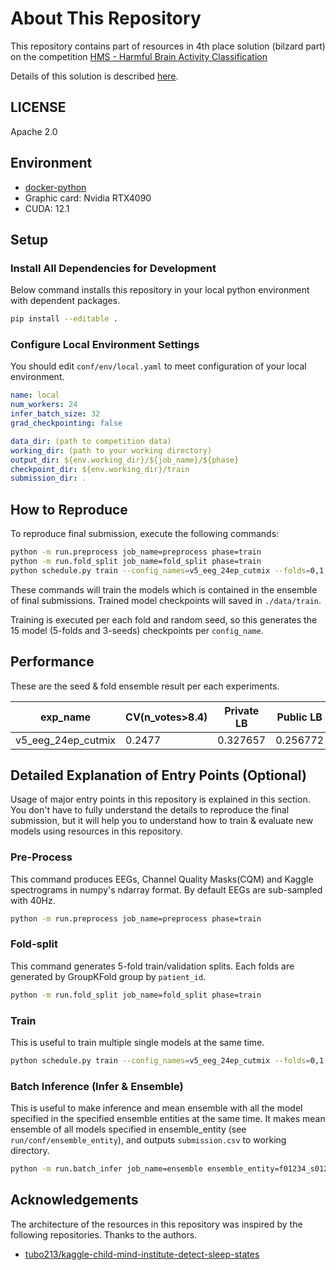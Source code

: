 # About This Repository

This repository contains part of resources in 4th place solution (bilzard part) on the competition [HMS - Harmful Brain Activity Classification](https://www.kaggle.com/competitions/hms-harmful-brain-activity-classification)

Details of this solution is described [here](https://www.kaggle.com/competitions/hms-harmful-brain-activity-classification/discussion/492388).

## LICENSE

Apache 2.0

## Environment

- [docker-python](https://github.com/Kaggle/docker-python)
- Graphic card: Nvidia RTX4090
- CUDA: 12.1

## Setup

### Install All Dependencies for Development

Below command installs this repository in your local python environment with dependent packages.

```bash
pip install --editable .
```

### Configure Local Environment Settings

You should edit `conf/env/local.yaml` to meet configuration of your local environment.

```yaml
name: local
num_workers: 24
infer_batch_size: 32
grad_checkpointing: false

data_dir: (path to competition data)
working_dir: (path to your working directory)
output_dir: ${env.working_dir}/${job_name}/${phase}
checkpoint_dir: ${env.working_dir}/train
submission_dir: .
```

## How to Reproduce

To reproduce final submission, execute the following commands:

```bash
python -m run.preprocess job_name=preprocess phase=train
python -m run.fold_split job_name=fold_split phase=train
python schedule.py train --config_names=v5_eeg_24ep_cutmix --folds=0,1,2,3,4 --seeds=0,1,2
```

These commands will train the models which is contained in the ensemble of final submissions. Trained model checkpoints will saved in `./data/train`.

Training is executed per each fold and random seed, so this generates the 15 model (5-folds and 3-seeds) checkpoints per `config_name`.

## Performance

These are the seed & fold ensemble result per each experiments.

|exp_name|CV(n_votes>8.4)|Private LB|Public LB
|--|--|--|--|
|v5_eeg_24ep_cutmix|0.2477|0.327657|0.256772|

## Detailed Explanation of Entry Points (Optional)

Usage of major entry points in this repository is explained in this section. You don't have to fully understand the details to reproduce the final submission, but it will help you to understand how to train & evaluate new models using resources in this repository.

### Pre-Process

This command produces EEGs, Channel Quality Masks(CQM) and Kaggle spectrograms in numpy's ndarray format. By default EEGs are sub-sampled with 40Hz.

```bash
python -m run.preprocess job_name=preprocess phase=train
```

### Fold-split

This command generates 5-fold train/validation splits. Each folds are generated by GroupKFold group by `patient_id`.

```bash
python -m run.fold_split job_name=fold_split phase=train
```

### Train

This is useful to train multiple single models at the same time.

```bash
python schedule.py train --config_names=v5_eeg_24ep_cutmix --folds=0,1,2,3,4 --seeds=0,1,2
```

### Batch Inference (Infer & Ensemble)

This is useful to make inference and mean ensemble with all the model specified in the specified ensemble entities at the same time.
It makes mean ensemble of all models specified in ensemble_entity (see `run/conf/ensemble_entity`), and outputs `submission.csv` to working directory.

```bash
python -m run.batch_infer job_name=ensemble ensemble_entity=f01234_s012 ensemble_entity.name=v5_eeg_24ep_cutmix
```

## Acknowledgements

The architecture of the resources in this repository was inspired by the following repositories. Thanks to the authors.

- [tubo213/kaggle-child-mind-institute-detect-sleep-states](https://github.com/tubo213/kaggle-child-mind-institute-detect-sleep-states)